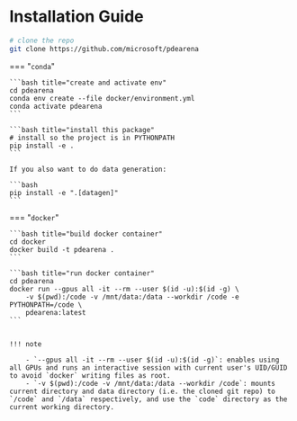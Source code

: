 # Installation Guide

```bash
# clone the repo
git clone https://github.com/microsoft/pdearena
```

=== "`conda`"


    ```bash title="create and activate env"
    cd pdearena
    conda env create --file docker/environment.yml
    conda activate pdearena
    ```

    ```bash title="install this package"
    # install so the project is in PYTHONPATH
    pip install -e .
    ```

    If you also want to do data generation:

    ```bash
    pip install -e ".[datagen]"
    ```


=== "`docker`"


    ```bash title="build docker container"
    cd docker
    docker build -t pdearena .
    ```

    ```bash title="run docker container"
    cd pdearena
    docker run --gpus all -it --rm --user $(id -u):$(id -g) \
        -v $(pwd):/code -v /mnt/data:/data --workdir /code -e PYTHONPATH=/code \
        pdearena:latest
    ```


    !!! note

        - `--gpus all -it --rm --user $(id -u):$(id -g)`: enables using all GPUs and runs an interactive session with current user's UID/GUID to avoid `docker` writing files as root.
        - `-v $(pwd):/code -v /mnt/data:/data --workdir /code`: mounts current directory and data directory (i.e. the cloned git repo) to `/code` and `/data` respectively, and use the `code` directory as the current working directory.
